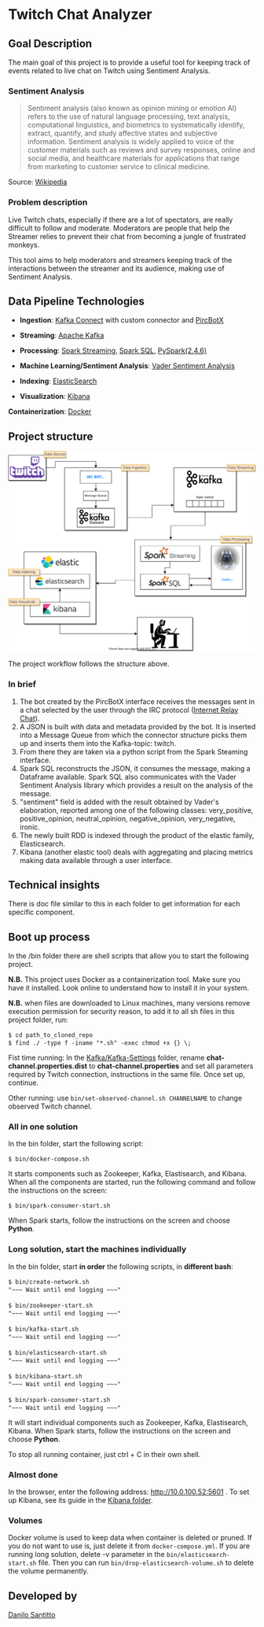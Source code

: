 # Twitch Chat Analyzer
## Goal Description
The main goal of this project is to provide a useful tool for keeping track of events related to live chat on Twitch using Sentiment Analysis.

### Sentiment Analysis
>Sentiment analysis (also known as opinion mining or emotion AI) refers to the use of natural language processing, text analysis, computational linguistics, and biometrics to systematically identify, extract, quantify, and study affective states and subjective information. Sentiment analysis is widely applied to voice of the customer materials such as reviews and survey responses, online and social media, and healthcare materials for applications that range from marketing to customer service to clinical medicine.

Source: [Wikipedia](https://en.wikipedia.org/wiki/Sentiment_analysis "Sentiment analysis")

### Problem description
Live Twitch chats, especially if there are a lot of spectators, are really difficult to follow and moderate. Moderators are people that help the Streamer relies to prevent their chat from becoming a jungle of frustrated monkeys.

This tool aims to help moderators and streamers keeping track of the interactions between the streamer and its audience, making use of Sentiment Analysis.

## Data Pipeline Technologies

- **Ingestion**: [Kafka Connect](https://docs.confluent.io/current/connect/index.html "Kafka Connect") with custom connector and [PircBotX](https://github.com/pircbotx/pircbotx "PircBotX")
- **Streaming**: [Apache Kafka](https://www.confluent.io/what-is-apache-kafka "Apache Kafka")
- **Processing**: [Spark Streaming](https://spark.apache.org/streaming/ "Spark Streaming"), [Spark SQL](https://spark.apache.org/sql/ "Spark SQL"), [PySpark(2.4.6)](https://spark.apache.org/docs/2.4.6/library "PySpark(2.4.6)")
- **Machine Learning/Sentiment Analysis**: [Vader Sentiment Analysis](https://pypi.org/project/vaderSentiment/ "Vader Sentiment Analysis")

- **Indexing**: [ElasticSearch](https://www.elastic.co/what-is/elasticsearch "ElasticSearch")  
- **Visualization**: [Kibana](https://www.elastic.co/what-is/kibana "Kibana") 

**Containerization**: [Docker]( https://www.docker.com "Docker")

## Project structure
<p align="center"><img src="docs/img/twitch_chat _analyzer_workflow.svg" alt="workflow" width="800"/></p>

The project workflow follows the structure above.
### In brief
1. The bot created by the PircBotX interface receives the messages sent in a chat selected by the user through the IRC protocol ([Internet Relay Chat](https://en.wikipedia.org/wiki/Internet_Relay_Chat "IRC")). 
2. A JSON is built with data and metadata provided by the bot. It is inserted into a Message Queue from which the connector structure picks them up and inserts them into the Kafka-topic: twitch. 
3. From there they are taken via a python script from the Spark Steaming interface. 
4. Spark SQL reconstructs the JSON, it consumes the message, making a Dataframe available. Spark SQL also communicates with the Vader Sentiment Analysis library which provides a result on the analysis of the message. 
5. "sentiment" field is added with the result obtained by Vader's elaboration, reported among one of the following classes: very_positive, positive_opinion, neutral_opinion, negative_opinion, very_negative, ironic. 
6. The newly built RDD is indexed through the product of the elastic family, Elasticsearch. 
7. Kibana (another elastic tool) deals with aggregating and placing metrics making data available through a user interface.

## Technical insights
There is doc file similar to this in each folder to get information for each specific component.

## Boot up process
In the /bin folder there are shell scripts that allow you to start the following project.

**N.B.** This project uses Docker as a containerization tool. Make sure you have it installed. Look online to understand how to install it in your system.

**N.B.** when files are downloaded to Linux machines, many versions remove execution permission for security reason, to add it to all sh files in this project folder, run:

```shell
$ cd path_to_cloned_repo
$ find ./ -type f -iname "*.sh" -exec chmod +x {} \;
```
Fist time running:
In the [Kafka/Kafka-Settings](https://github.com/Warcreed/Tap-Project/tree/master/Kafka/Kafka-Settings "Kafka-Settings") folder, rename **chat-channel.properties.dist** to **chat-channel.properties** and set all parameters required by Twitch connection, instructions in the same file. Once set up, continue.

Other running:
use `bin/set-observed-channel.sh CHANNELNAME` to change observed Twitch channel.

### All in one solution

In the bin folder, start the following script:
```shell
$ bin/docker-compose.sh
```
It starts components such as Zookeeper, Kafka, Elastisearch, and Kibana. When all the components are started, run the following command and follow the instructions on the screen:
```shell
$ bin/spark-consumer-start.sh
```
When Spark starts, follow the instructions on the screen and choose **Python**.

### Long solution, start the machines individually

In the bin folder, start **in order** the following scripts, in **different bash**:
```shell
$ bin/create-network.sh
"~~~ Wait until end logging ~~~"

$ bin/zookeeper-start.sh
"~~~ Wait until end logging ~~~"

$ bin/kafka-start.sh
"~~~ Wait until end logging ~~~"

$ bin/elasticsearch-start.sh
"~~~ Wait until end logging ~~~"

$ bin/kibana-start.sh
"~~~ Wait until end logging ~~~"

$ bin/spark-consumer-start.sh
"~~~ Wait until end logging ~~~"
```
It will start individual components such as Zookeeper, Kafka, Elastisearch, Kibana.
When Spark starts, follow the instructions on the screen and choose **Python**.

To stop all running container, just ctrl + C in their own shell.

### Almost done
In the browser, enter the following address:  http://10.0.100.52:5601 .
To set up Kibana, see its guide in the [Kibana folder](https://github.com/Warcreed/Tap-Project/tree/master/Kibana "Kibana").

### Volumes
Docker volume is used to keep data when container is deleted or pruned. If you do not want to use is, just delete it from `docker-compose.yml`. If you are running long solution, delete -v parameter in the `bin/elasticsearch-start.sh` file. Then you can run `bin/drop-elasticsearch-volume.sh` to delete the volume permanently.

## Developed by
[Danilo Santitto](https://github.com/Warcreed "Warcreed")
